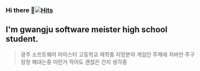 ### Hi there 👋[![Hits](https://hits.seeyoufarm.com/api/count/incr/badge.svg?url=https%3A%2F%2Fgithub.com%2FPewbe&count_bg=%2379C83D&title_bg=%23555555&icon=&icon_color=%23E7E7E7&title=hits&edge_flat=false)](https://hits.seeyoufarm.com)
I'm gwangju software meister high school student.
-----------
>광주 소프트웨어 마이스터 고등학교 재학중
>지망분야 게임인 주제에 자바만 주구장창 해대는중
>이런거 적어도 괜찮은 건지 생각중
